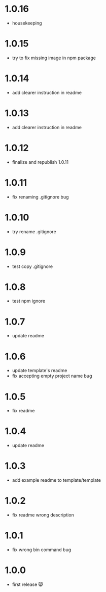 # 1.0.16

- housekeeping

# 1.0.15

- try to fix missing image in npm package

# 1.0.14

- add clearer instruction in readme

# 1.0.13

- add clearer instruction in readme

# 1.0.12

- finalize and republish 1.0.11

# 1.0.11

- fix renaming .gitignore bug

# 1.0.10

- try rename .gitignore

# 1.0.9

- test copy .gitignore

# 1.0.8

- test npm ignore

# 1.0.7

- update readme

# 1.0.6

- update template's readme
- fix accepting empty project name bug

# 1.0.5

- fix readme

# 1.0.4

- update readme

# 1.0.3

- add example readme to template/template

# 1.0.2

- fix readme wrong description

# 1.0.1

- fix wrong bin command bug

# 1.0.0

- first release 😸
